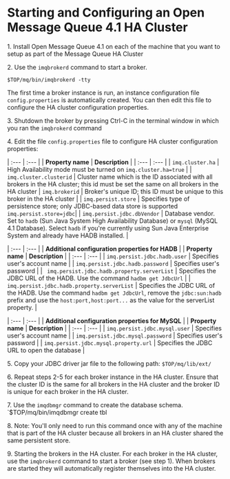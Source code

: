 # Starting and Configuring an Open Message Queue 4.1 HA Cluster

1\. Install Open Message Queue 4.1 on each of the machine that you want to setup as part of the Message Queue HA Cluster

2\. Use the `imqbrokerd` command to start a broker. 

`$TOP/mq/bin/imqbrokerd -tty`

The first time a broker instance is run, an instance configuration file `config.properties` is automatically created. 
You can then edit this file to configure the HA cluster configuration properties.
	
3\. Shutdown the broker by pressing Ctrl-C in the terminal window in which you ran the `imqbrokerd` command

4\. Edit the file `config.properties` file to configure HA cluster configuration properties:

| :---         | :---      | 
| **Property name**   | **Description** |
| :---         | :---      |
| `imq.cluster.ha` | High Availability mode must be turned on `imq.cluster.ha=true` | 
| `imq.cluster.clusterid` | Cluster name which is the ID associated with all brokers in the HA cluster; this id must be set the same on all brokers in the HA cluster
| `imq.brokerid` | Broker's unique ID; this ID must be unique to this broker in the HA cluster | 
| `imq.persist.store` | Specifies type of  persistence store; only JDBC-based data store is supported `imq.persist.store=jdbc`|
| `imq.persist.jdbc.dbVendor` | Database vendor. Set to `hadb` (Sun Java System High Availability Database) or `mysql` (MySQL 4.1 Database). Select `hadb` if you're currently using Sun Java Enterprise System and already have HADB installed. | 

| :---         | :---      | 
| **Additional configuration properties for HADB** |
| **Property name**   | **Description** |
| :---         | :---      |
| `imq.persist.jdbc.hadb.user` | Specifies user's account name |
| `imq.persist.jdbc.hadb.password` | Specifies user's password |
| ` imq.persist.jdbc.hadb.property.serverList` | Specifies the JDBC URL of the HADB. Use the command `hadbm get JdbcUrl` |
| ` imq.persist.jdbc.hadb.property.serverList` | Specifies the JDBC URL of the HADB. Use the command `hadbm get JdbcUrl`, remove the `jdbc:sun:hadb` prefix and use the `host:port,host:port...` as the	value for the serverList property. |
	
| :---         | :---      | 
| **Additional configuration properties for MySQL** |
| **Property name**   | **Description** |
| :---         | :---      |
| `imq.persist.jdbc.mysql.user` | Specifies user's account name |
| `imq.persist.jdbc.mysql.password` | Specifies user's password | 
| `imq.persist.jdbc.mysql.property.url` | Specifies the JDBC URL to open the database | 

5\. Copy your JDBC driver jar file to the following path:
    `$TOP/mq/lib/ext/`

6\. Repeat steps 2-5 for each broker instance in the HA cluster. Ensure that the cluster ID is the same for all brokers in the HA cluster and the broker ID is unique for each broker in the HA cluster.

7\. Use the `imqdbmgr` command to create the database schema.
    `$TOP/mq/bin/imqdbmgr create tbl

8\. Note: You'll only need to run this command once with any of the machine that is part of the HA cluster because all brokers in an HA cluster shared the same persistent store.

9\. Starting the brokers in the HA cluster. For each broker in the HA cluster, use the `imqbrokerd` command to start a broker (see step 1). When brokers are started they will automatically register themselves into the HA cluster.


